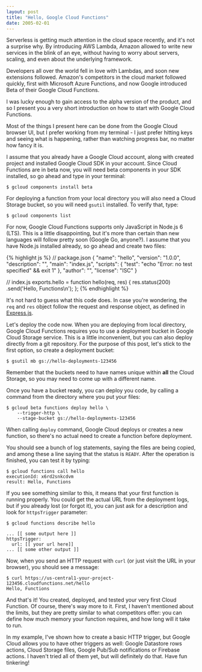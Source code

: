 ```yaml
---
layout: post
title: "Hello, Google Cloud Functions"
date: 2005-02-01
---
```


Serverless is getting much attention in the cloud space recently, and it's not a surprise why. By introducing AWS Lambda, Amazon allowed to write new services in the blink of an eye, without having to worry about servers, scaling, and even about the underlying framework. 

Developers all over the world fell in love with Lambdas, and soon new extensions followed. Amazon's competitors in the cloud market followed quickly, first with Microsoft Azure Functions, and now Google introduced Beta of their Google Cloud Functions.

I was lucky enough to gain access to the alpha version of the product, and so I present you a very short introduction on how to start with Google Cloud Functions.

Most of the things I present here can be done from the Google Cloud browser UI, but I prefer working from my terminal - I just prefer hitting keys and seeing what is happening, rather than watching progress bar, no matter how fancy it is.

I assume that you already have a Google Cloud account, along with created project and installed Google Cloud SDK in your account. Since Cloud Functions are in beta now, you will need beta components in your SDK installed, so go ahead and type in your terminal:

```
$ gcloud components install beta
```

For deploying a function from your local directory you will also need a Cloud Storage bucket, so you will need `gsutil` installed. To verify that, type:

```
$ gcloud components list
```

For now, Google Cloud Functions supports only JavaScript in Node.js 6 (LTS). This is a little disappointing, but it's more than certain than new languages will follow pretty soon (Google Go, anyone?). I assume that you have Node.js installed already, so go ahead and create two files:

{% highlight js %}
// package.json
{
  "name": "hello",
  "version": "1.0.0",
  "description": "",
  "main": "index.js",
  "scripts": {
    "test": "echo \"Error: no test specified\" && exit 1"
  },
  "author": "",
  "license": "ISC"
}

// index.js
exports.hello = function hello(req, res) {
    res.status(200)
       .send('Hello, Functions\n');
};
{% endhighlight %}

It's not hard to guess what this code does. In case you're wondering, the `req` and `res` object follow the request and response object, as defined in [Express.js](http://expressjs.com/en/4x/api.html). 

Let's deploy the code now. When you are deploying from local directory, Google Cloud Functions requires you to use a deployment bucket in Google Cloud Storage service.  This is a little inconvenient, but you can also deploy directly from a git repository. For the purpose of this post, let's stick to the first option, so create a deployment bucket:

```
$ gsutil mb gs://hello-deployments-123456
```

Remember that the buckets need to have names unique within **all** the Cloud Storage, so you may need to come up with a different name.

Once you have a bucket ready, you can deploy you code, by calling a command from the directory where you put your files:

```
$ gcloud beta functions deploy hello \
    --trigger-http \
    --stage-bucket gs://hello-deployments-123456
```

When calling `deploy` command, Google Cloud deploys or creates a new function, so there's no actual need to create a function before deployment.

You should see a bunch of log statements, saying the files are being copied, and among these a line saying that the status is `READY`. After the operation is finished, you can test it by typing:

```
$ gcloud functions call hello
executionId: x6rd2snkcdvm
result: Hello, Functions
```

If you see something similar to this, it means that your first function is running properly. You could get the actual URL from the deployment logs, but if you already lost (or forgot it), you can just ask for a description and look for `httpsTrigger` parameter:

```
$ gcloud functions describe hello

... [[ some output here ]]
httpsTrigger:
  url: [[ your url here]]
... [[ some other output ]]
```

Now, when you send an HTTP request with `curl` (or just visit the URL in your browser), you should see a message:

```
$ curl https://us-central1-your-project-123456.cloudfunctions.net/hello
Hello, Functions
```

And that's it! You created, deployed, and tested your very first Cloud Function. Of course, there's way more to it. First, I haven't mentioned about the limits, but they are pretty similar to what competitors offer: you can define how much memory your function requires, and how long will it take to run.

In my example, I've shown how to create a basic HTTP trigger, but Google Cloud allows you to have other triggers as well: Google Datastore rows actions, Cloud Storage files, Google Pub/Sub notifications or Firebase actions. I haven't tried all of them yet, but will definitely do that. Have fun tinkering!